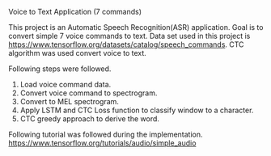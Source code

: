 Voice to Text Application (7 commands) 

This project is an Automatic Speech Recognition(ASR) application. Goal is to convert simple 7 voice commands to text.
Data set used in this project is https://www.tensorflow.org/datasets/catalog/speech_commands. CTC algorithm was used
convert voice to text.

Following steps were followed.

1) Load voice command data.
2) Convert voice command to spectrogram.
3) Convert to MEL spectrogram.
4) Apply LSTM and CTC Loss function to classify window to a character.
5) CTC greedy approach to derive the word.

Following tutorial was followed during the implementation.
https://www.tensorflow.org/tutorials/audio/simple_audio


